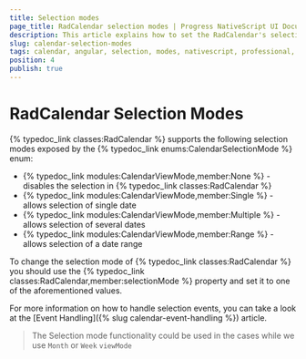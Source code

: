 ```yaml
---
title: Selection modes
page_title: RadCalendar selection modes | Progress NativeScript UI Documentation
description: This article explains how to set the RadCalendar's selection mode  with Angular
slug: calendar-selection-modes
tags: calendar, angular, selection, modes, nativescript, professional, ui
position: 4
publish: true
---
```


# RadCalendar Selection Modes
{% typedoc_link classes:RadCalendar %} supports the following selection modes exposed by the {% typedoc_link enums:CalendarSelectionMode %} enum:

- {% typedoc_link modules:CalendarViewMode,member:None %} - disables the selection in {% typedoc_link classes:RadCalendar %}
- {% typedoc_link modules:CalendarViewMode,member:Single %} - allows selection of single date
- {% typedoc_link modules:CalendarViewMode,member:Multiple %} - allows selection of several dates
- {% typedoc_link modules:CalendarViewMode,member:Range %} - allows selection of a date range

To change the selection mode of {% typedoc_link classes:RadCalendar %} you should use the {% typedoc_link classes:RadCalendar,member:selectionMode %} property and set it to one of the aforementioned values.

<snippet id='angular-calendar-selection-modes-html' />

For more information on how to handle selection events, you can take a look at the [Event Handling]({% slug calendar-event-handling %}) article.

> The Selection mode functionality could be used in the cases while we use `Month` or `Week` `viewMode`
